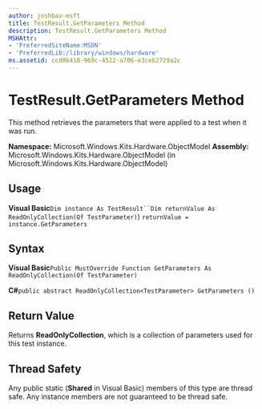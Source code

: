 ```yaml
---
author: joshbax-msft
title: TestResult.GetParameters Method
description: TestResult.GetParameters Method
MSHAttr:
- 'PreferredSiteName:MSDN'
- 'PreferredLib:/library/windows/hardware'
ms.assetid: ccd0b418-969c-4522-a706-e3ce62729a2c
---
```


# TestResult.GetParameters Method


This method retrieves the parameters that were applied to a test when it was run.

**Namespace:** Microsoft.Windows.Kits.Hardware.ObjectModel **Assembly:** Microsoft.Windows.Kits.Hardware.ObjectModel (in Microsoft.Windows.Kits.Hardware.ObjectModel)

## Usage


**Visual Basic**`Dim instance As TestResult``Dim returnValue As ReadOnlyCollection(Of TestParameter)`) `returnValue = instance.GetParameters`

## Syntax


**Visual Basic**`Public MustOverride Function GetParameters As ReadOnlyCollection(Of TestParameter)`

**C#**`public abstract ReadOnlyCollection<TestParameter> GetParameters ()`

## Return Value


Returns **ReadOnlyCollection**, which is a collection of parameters used for this test instance.

## Thread Safety


Any public static (**Shared** in Visual Basic) members of this type are thread safe. Any instance members are not guaranteed to be thread safe.

 

 






